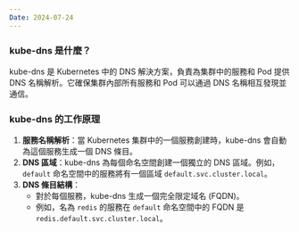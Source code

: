 ```yaml
---
Date: 2024-07-24
---
```

### kube-dns 是什麼？
kube-dns 是 Kubernetes 中的 DNS 解決方案，負責為集群中的服務和 Pod 提供 DNS 名稱解析。它確保集群內部所有服務和 Pod 可以通過 DNS 名稱相互發現並通信。
### kube-dns 的工作原理
1. **服務名稱解析**：當 Kubernetes 集群中的一個服務創建時，kube-dns 會自動為這個服務生成一個 DNS 條目。
2. **DNS 區域**：kube-dns 為每個命名空間創建一個獨立的 DNS 區域。例如，`default` 命名空間中的服務將有一個區域 `default.svc.cluster.local`。
3. **DNS 條目結構**：
    - 對於每個服務，kube-dns 生成一個完全限定域名 (FQDN)。
    - 例如，名為 `redis` 的服務在 `default` 命名空間中的 FQDN 是 `redis.default.svc.cluster.local`。